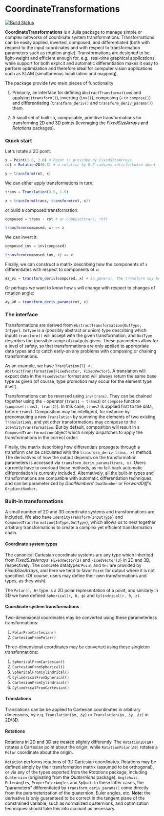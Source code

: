 # CoordinateTransformations

[![Build Status](https://travis-ci.org/FugroRoames/CoordinateTransformations.jl.svg?branch=master)](https://travis-ci.org/FugroRoames/CoordinateTransformations.jl)

**CoordinateTransformations** is a Julia package to manage simple or complex
networks of coordinate system transformations. Transformations can be easily
applied, inverted, composed, and differentiated (both with respect to the
input coordinates and with respect to transformation parameters such as rotation
angle). Transformations are designed to be light-weight and efficient enough
for, e.g., real-time  graphical applications, while support for both explicit
and automatic differentiation makes it easy to perform optimization and
therefore ideal for computer vision applications such as SLAM (simultaneous
localization and mapping).

The package provide two main pieces of functionality

1. Primarily, an interface for defining `AbstractTransformation`s and applying
   (`transform()`), inverting (`inv()`), composing (`∘` or `compose()`) and
   differentiating (`transform_deriv()` and `transform_deriv_params()`) them.

2. A small set of built-in, composable, primitive transformations for
   transforming 2D and 3D points (leveraging the *FixedSizeArrays* and
   *Rotations* packages).

### Quick start

Let's rotate a 2D point:
```julia
x = Point(1.0, 2.0) # Point is provided by FixedSizeArrays
rot = Rotation2D(0.3) # a rotation by 0.3 radians anticlockwise about the origin

y = transform(rot, x)
```

We can either apply transformations in turn,
```julia
trans = Translation(3.5, 1.5)

z = transform(trans, transform(rot, x))
```
or build a composed transformation:
```julia
composed = trans ∘ rot # or compose(trans, rot)

transform(composed, x) == z
```

We can invert it:
```julia
composed_inv = inv(composed)

transform(composed_inv, z) == x
```

Finally, we can construct a matrix describing how the components of `z`
differentiates with respect to components of `x`:
```julia
∂z_∂x = transform_deriv(composed, x) # In general, the transform may be non-linear, and thus we require the value of x to compute the derivative
```

Or perhaps we want to know how `y` will change with respect to changes of
rotation angle:
```julia
∂y_∂θ = transform_deriv_params(rot, x)
```

### The interface

Transformations are derived from `AbstractTransformation{OutType, InType}`.
`InType` is a (possibly abstract or union) type describing which inputs
`transform()` will accept with the given transformation, and `OutType` describes
the (possible range of) outputs given. These parameters allow for a level of
safety, so that transformations are only applied to appropriate data types and
to catch early-on any problems with composing or chaining transformations.

As an example, we have `Translation{T} <: AbstractTransformation{FixedVector, FixedVector}`.
A translation will expect data in the `FixedVector` format and will always return
the same base type as given (of course, type promotion may occur for the element type itself).

Transformations can be reversed using `inv(trans)`. They can be chained
together using the `∘` operator (`trans1 ∘ trans2`) or `compose` function (`compose(trans1, trans2)`).
In this case, `trans2` is applied first to the data, before `trans1`.
Composition may be intelligent, for instance by precomputing a new `Translation`
by summing the elements of two existing `Translation`s, and yet other
transformations may compose to the `IdentityTransformation`. But by default,
composition will result in a `ComposedTransformation` object which simply
dispatches to apply the transformations in the correct order.

Finally, the matrix describing how differentials propagate through a transform
can be calculated with the `transform_deriv(trans, x)` method. The derivatives
of how the output depends on the transformation parameters is accessed via
`transform_deriv_params(trans, x)`. Users currently have to overload these methods,
as no fall-back automatic differentiation is currently included. Alternatively,
all the built-in types and transformations are compatible with automatic differentiation
techniques, and can be parameterized by *DualNumbers*' `DualNumber` or *ForwardDiff*'s `GradientNumber`.

### Built-in transformations

A small number of 2D and 3D coordinate systems and transformations are included.
We also have `IdentityTransform{InOutType}` and `ComposedTransformation{InType,OutType}`,
which allows us to nest together arbitrary transformations to create a
complex yet efficient transformation chain.

#### Coordinate system types

The canonical Cartesian coordinate systems are any type which inherited from
*FixedSizeArrays*' `FixedVector{2}` and `FixedVector{3}` in 2D and 3D,
respectively. The concrete datatypes `Point` and `Vec` are provided by
*FixedSizeArrays*, and here we tend to favor `Point` for output where it is not
specified. (Of course, users may define their own transformations and types, as
they wish).

The `Polar(r, θ)` type is a 2D polar representation of a point, and similarly
in 3D we have defined `Spherical(r, θ, ϕ)` and `Cylindrical(r, θ, z)`.


#### Coordinate system transformations

Two-dimensional coordinates may be converted using these parameterless
transformations:

1. `PolarFromCartesian()`
2. `CartesianFromPolar()`

Three-dimensional coordinates may be converted using these singleton
transformations:

1. `SphericalFromCartesian()`
2. `CartesianFromSpherical()`
3. `SphericalFromCylindrical()`
4. `CylindricalFromSpherical()`
5. `CartesianFromCylindrical()`
6. `CylindricalFromCartesian()`

#### Translations

Translations can be be applied to Cartesian coordinates in arbitrary dimensions,
by e.g. `Translation(Δx, Δy)` or `Translation(Δx, Δy, Δz)` in 2D/3D.

#### Rotations

Rotations in 2D and 3D are treated slightly differently. The `Rotation2D(Δθ)` rotates a
Cartesian point about the origin, while `RotationPolar(Δθ)` rotates a `Polar`
coordinate about the origin.

`Rotation` performs rotations of 3D Cartesian coordinates. Rotations may be
defined simply by their transformation matrix (assumed to be orthogonal),
or via any of the types exported from the *Rotations* package, including
`Quaternion` (originating from the *Quaternions* package), `AngleAxis`,
`EulerAngles`, `ProperEulerAngles` and `SpQuat`. In these latter cases, the
"parameters" differentiated by `transform_deriv_params()` come directly from the
parameterization of the quaternion, Euler angles, etc. **Note:** the derivative
is only guaranteed to be correct in the tangent plane of the constrained variable,
such as normalized quaternions, and optimization techniques should take this
into account as necessary.
